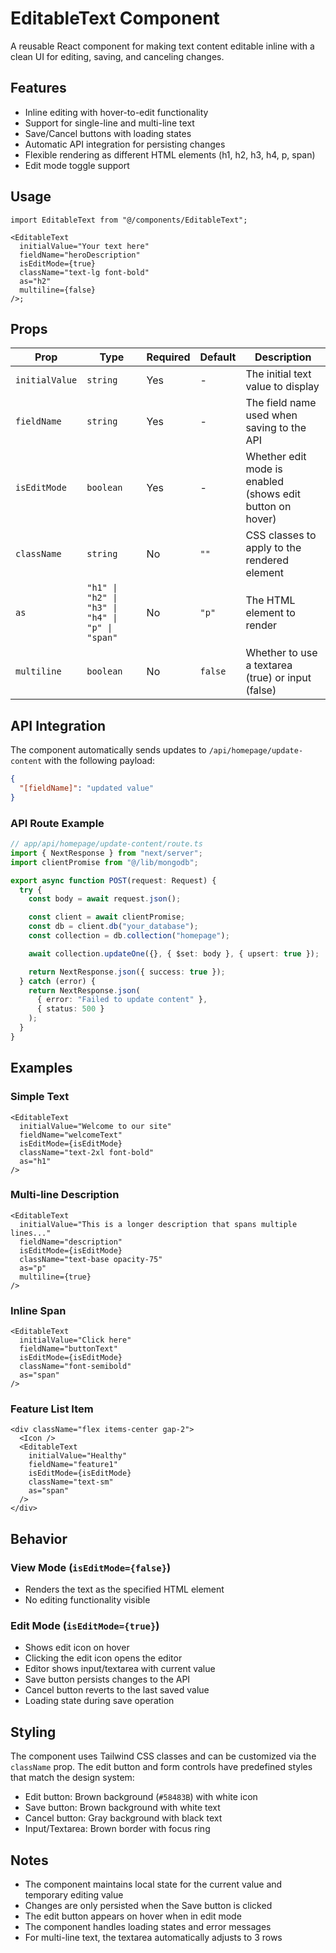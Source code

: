 # EditableText Component

A reusable React component for making text content editable inline with a clean UI for editing, saving, and canceling changes.

## Features

- Inline editing with hover-to-edit functionality
- Support for single-line and multi-line text
- Save/Cancel buttons with loading states
- Automatic API integration for persisting changes
- Flexible rendering as different HTML elements (h1, h2, h3, h4, p, span)
- Edit mode toggle support

## Usage

```tsx
import EditableText from "@/components/EditableText";

<EditableText
  initialValue="Your text here"
  fieldName="heroDescription"
  isEditMode={true}
  className="text-lg font-bold"
  as="h2"
  multiline={false}
/>;
```

## Props

| Prop           | Type                                            | Required | Default | Description                                               |
| -------------- | ----------------------------------------------- | -------- | ------- | --------------------------------------------------------- |
| `initialValue` | `string`                                        | Yes      | -       | The initial text value to display                         |
| `fieldName`    | `string`                                        | Yes      | -       | The field name used when saving to the API                |
| `isEditMode`   | `boolean`                                       | Yes      | -       | Whether edit mode is enabled (shows edit button on hover) |
| `className`    | `string`                                        | No       | `""`    | CSS classes to apply to the rendered element              |
| `as`           | `"h1" \| "h2" \| "h3" \| "h4" \| "p" \| "span"` | No       | `"p"`   | The HTML element to render                                |
| `multiline`    | `boolean`                                       | No       | `false` | Whether to use a textarea (true) or input (false)         |

## API Integration

The component automatically sends updates to `/api/homepage/update-content` with the following payload:

```json
{
  "[fieldName]": "updated value"
}
```

### API Route Example

```typescript
// app/api/homepage/update-content/route.ts
import { NextResponse } from "next/server";
import clientPromise from "@/lib/mongodb";

export async function POST(request: Request) {
  try {
    const body = await request.json();

    const client = await clientPromise;
    const db = client.db("your_database");
    const collection = db.collection("homepage");

    await collection.updateOne({}, { $set: body }, { upsert: true });

    return NextResponse.json({ success: true });
  } catch (error) {
    return NextResponse.json(
      { error: "Failed to update content" },
      { status: 500 }
    );
  }
}
```

## Examples

### Simple Text

```tsx
<EditableText
  initialValue="Welcome to our site"
  fieldName="welcomeText"
  isEditMode={isEditMode}
  className="text-2xl font-bold"
  as="h1"
/>
```

### Multi-line Description

```tsx
<EditableText
  initialValue="This is a longer description that spans multiple lines..."
  fieldName="description"
  isEditMode={isEditMode}
  className="text-base opacity-75"
  as="p"
  multiline={true}
/>
```

### Inline Span

```tsx
<EditableText
  initialValue="Click here"
  fieldName="buttonText"
  isEditMode={isEditMode}
  className="font-semibold"
  as="span"
/>
```

### Feature List Item

```tsx
<div className="flex items-center gap-2">
  <Icon />
  <EditableText
    initialValue="Healthy"
    fieldName="feature1"
    isEditMode={isEditMode}
    className="text-sm"
    as="span"
  />
</div>
```

## Behavior

### View Mode (`isEditMode={false}`)

- Renders the text as the specified HTML element
- No editing functionality visible

### Edit Mode (`isEditMode={true}`)

- Shows edit icon on hover
- Clicking the edit icon opens the editor
- Editor shows input/textarea with current value
- Save button persists changes to the API
- Cancel button reverts to the last saved value
- Loading state during save operation

## Styling

The component uses Tailwind CSS classes and can be customized via the `className` prop. The edit button and form controls have predefined styles that match the design system:

- Edit button: Brown background (`#58483B`) with white icon
- Save button: Brown background with white text
- Cancel button: Gray background with black text
- Input/Textarea: Brown border with focus ring

## Notes

- The component maintains local state for the current value and temporary editing value
- Changes are only persisted when the Save button is clicked
- The edit button appears on hover when in edit mode
- The component handles loading states and error messages
- For multi-line text, the textarea automatically adjusts to 3 rows
